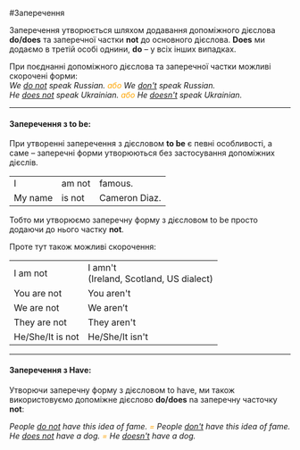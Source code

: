#Заперечення

Заперечення утворюється шляхом додавання допоміжного дієслова <b>do/does</b> та заперечної частки <b>not</b> до основного дієслова. <b>Does</b> ми додаємо в третій особі однини, <b>do</b> – у всіх інших випадках. 

<!--
Структура заперечного речення виглядає наступним чином:
<table>
    <tr>
        <td><b>Іменник (підмет)</b></td>
        <td><b>do/does + not</b></td>
        <td><b>дієслово (присудок)</b></td>
        <td><b>додаток/обставина</b></td>
    <tr>
    </table>
    <br>

В мовленні це виглядає так: 

| <h4>-</h4> |Subject | do/does+not+verb | Object/Adverbial modifier |
| -- | -- | -- | --| 
| | Fame | does not define | me. |
| | Ann | does not belive | us. |
| | I | do not know | such book. |
| | We | don't need | education. |
<br>

<table>
    <tr>
        <td>Fame</b></td>
        <td>does not define</b></td>
        <td>me.</b></td>
    <tr>
     <tr>
        <td>Ann</b></td>
        <td>does not belive</b></td>
        <td>us.</b></td>
    <tr>
      <tr>
        <td>I</b></td>
        <td>do not know</b></td>
        <td>such book.</b></td>
    <tr>
    <tr>
        <td>We</b></td>
        <td>don't need</b></td>
        <td>no education.</b></td>
    <tr>
    </table>-->
    
   При поєднанні допоміжного дієслова та заперечної частки можливі скорочені форми:<br>
    <i>We <u>do not</u> speak Russian. <font color="orange">або </font> We <u>don't</u> speak Russian.  <br>
    He <u>does not</u> speak Ukrainian. <font color="orange">або </font> He <u>doesn't</u> speak Ukrainian. </i>
    <hr>
    <h4> Заперечення з <span class="p1">to be</span>:</h4>
При утворенні заперечення з дієсловом <b>to be</b> є певні особливості, а саме – заперечні форми утворюються без застосування допоміжних дієслів.

<table>
    <tr>
        <td>I</b></td>
        <td>am not</b></td>
        <td>famous.</b></td>
    <tr>
     <tr>
        <td>My name</b></td>
        <td>is not</b></td>
        <td>Cameron Diaz.</b></td>
    <tr>
      <tr>
    </table>
    Тобто ми утворюємо заперечну форму з дієсловом <span class="p1">to be</span> просто додаючи до нього частку <b>not</b>.

Проте тут також можливі скорочення:

<table>
  <tr>
    <td>I am not</td>
    <td>I amn't<br> (Ireland, Scotland, US dialect)</td> 
  </tr>
   <tr>
    <td>You are not </td>
    <td>You aren't <br></td> 
  </tr>
  <tr>
    <td>We are not</td>
    <td>We aren’t</td> 
  </tr>
   <tr>
    <td>They are not </td>
    <td>They aren't</td> 
  </tr>
   <tr>
    <td>He/She/It is not</td>
    <td>He/She/It isn't</td> 
  </tr>
</table>
<hr>

<h4> Заперечення з <span class="p1">Have</span>:</h4>

<!--
 При утворенні заперечень із дієсловом <b>to have</b> можливі два варіанти:
 
 <center><b>Британський:</b> </center>
<p>Особливість британського варіанту в тому, що при утворенні заперечення не використовується допоміжне дієслово, але з використанням заперечної частки <b>not</b> і частки <b>any</b>.</p>
 
 <i>People <u>have not</u> this idea of fame. <font color="orange">або </font> People <u>haven’t</u> this idea of fame. <br>
    People <u>have not</u> any idea of fame. <font color="orange">або </font> People <u>haven’t</u> any idea of fame.<br>
    He <u>has not</u> any dog. <font color="orange">або </font> He <u>hasn't</u> any dog. (Зверніть, будь ласка, увагу, що артикль пропускаємо, оскільки на його місце стає <b>any</b>)
    </i>
    
Також, ми можемо використати заперечний займенник <b>no</b>:
    
  <i>People <u>have no</u> idea of fame.<br>
    He <u>has no</u> dog. (Зверніть, будь ласка, увагу, що артикль пропускаємо, оскільки на його місце стає <b>no</b>)
    </i>
    
     <center><b>Американський:</b></center>
     
<p>В американському варіанті використовують допоміжне дієслово <b>do</b> і заперечну частку <b>not</b>.</p>

  <i>People <u>don't have</u> idea of fame.<br>
    He <u>doesn't have</u> a dog.
    </i>-->
    
 Утворючи заперечну форму з дієсловом <span class="p1">to have</span>, ми також використовуємо допоміжне дієслово <b>do/does</b> nа заперечну часточку <b>not</b>:

<i>People <u>do not</u> have this idea of fame. <font color="orange">= </font> People <u>don't</u> have this idea of fame. <br>
    He <u>does not</u> have a dog. <font color="orange">=</font>  He <u>doesn't</u> have a dog.<br>
    </i>
    